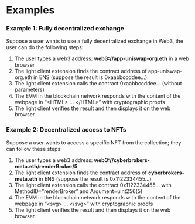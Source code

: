 # Examples

### Example 1: Fully decentralized exchange <a href="#b6a2" id="b6a2"></a>

Suppose a user wants to use a fully decentralized exchange in Web3, the user can do the following steps:

1. The user types a web3 address: **web3://app-uniswap-org.eth** in a web browser
2. The light client extension finds the contract address of app-uniswap-org.eth in ENS (suppose the result is 0xaabbccddee…)
3. The light client extension calls the contract 0xaabbccddee… (without parameters)
4. The EVM in the blockchain network responds with the content of the webpage in “\<HTML> … \</HTML>” with cryptographic proofs
5. The light client verifies the result and then displays it on the web browser

### Example 2: Decentralized access to NFTs <a href="#be8c" id="be8c"></a>

Suppose a user wants to access a specific NFT from the collection; they can follow these steps:

1. The user types a web3 address: **web3://cyberbrokers-meta.eth/renderBroker/5**
2. The light client extension finds the contract address of **cyberbrokers-meta.eth** in ENS (suppose the result is 0x1122334455…)
3. The light client extension calls the contract 0x1122334455… with MethodID=”renderBroker” and Argument=uint256(5)
4. The EVM in the blockchain network responds with the content of the webpage in “\<svg> … \</svg>” with cryptographic proofs
5. The light client verifies the result and then displays it on the web browser.
